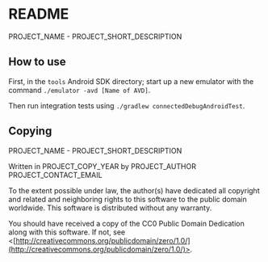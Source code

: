 
# README

PROJECT_NAME - PROJECT_SHORT_DESCRIPTION

## How to use

First, in the `tools` Android SDK directory; start up a new emulator with the
command `./emulator -avd [Name of AVD]`.

Then run integration tests using `./gradlew connectedDebugAndroidTest`.

## Copying

PROJECT_NAME - PROJECT_SHORT_DESCRIPTION

Written in PROJECT_COPY_YEAR by PROJECT_AUTHOR PROJECT_CONTACT_EMAIL

To the extent possible under law, the author(s) have dedicated all copyright
and related and neighboring rights to this software to the public domain worldwide.
This software is distributed without any warranty.

You should have received a copy of the CC0 Public Domain Dedication along with this software.
If not, see <[http://creativecommons.org/publicdomain/zero/1.0/](http://creativecommons.org/publicdomain/zero/1.0/)>.
